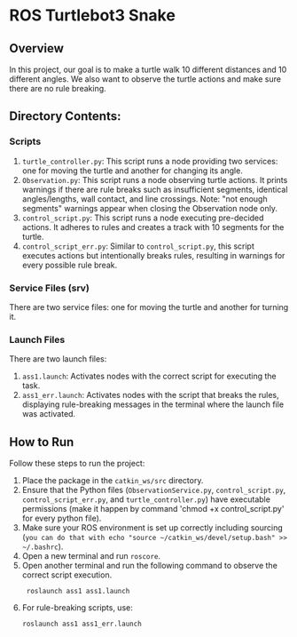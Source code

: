# ROS Turtlebot3 Snake

## Overview
In this project, our goal is to make a turtle walk 10 different distances and 10 different angles. We also want to observe the turtle actions and make sure there are no rule breaking.

## Directory Contents:
### Scripts
1. `turtle_controller.py`: This script runs a node providing two services: one for moving the turtle and another for changing its angle.
2. `Observation.py`: This script runs a node observing turtle actions. It prints warnings if there are rule breaks such as insufficient segments, identical angles/lengths, wall contact, and line crossings. Note: "not enough segments" warnings appear when closing the Observation node only.
3. `control_script.py`: This script runs a node executing pre-decided actions. It adheres to rules and creates a track with 10 segments for the turtle.
4. `control_script_err.py`: Similar to `control_script.py`, this script executes actions but intentionally breaks rules, resulting in warnings for every possible rule break.

### Service Files (srv)
There are two service files: one for moving the turtle and another for turning it.

### Launch Files
There are two launch files:
1. `ass1.launch`: Activates nodes with the correct script for executing the task.
2. `ass1_err.launch`: Activates nodes with the script that breaks the rules, displaying rule-breaking messages in the terminal where the launch file was activated.

## How to Run
Follow these steps to run the project:

1. Place the package in the `catkin_ws/src` directory.
2. Ensure that the Python files (`ObservationService.py`, `control_script.py`, `control_script_err.py`, and `turtle_controller.py`) have executable permissions (make it happen by command 'chmod +x control_script.py' for every python file).
3. Make sure your ROS environment is set up correctly including sourcing (`you can do that with echo "source ~/catkin_ws/devel/setup.bash" >> ~/.bashrc`).
4. Open a new terminal and run `roscore`.
5. Open another terminal and run the following command to observe the correct script execution.
   ```
    roslaunch ass1 ass1.launch
   ```
6. For rule-breaking scripts, use:
     ```
    roslaunch ass1 ass1_err.launch
     ```
